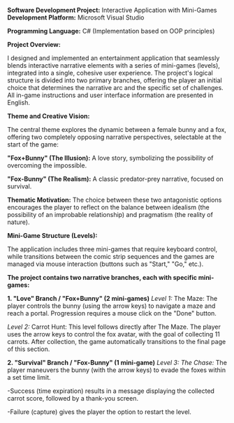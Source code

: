 **Software Development Project:** Interactive Application with Mini-Games
**Development Platform:** Microsoft Visual Studio

**Programming Language:** C# (Implementation based on OOP principles)

**Project Overview:**

I designed and implemented an entertainment application that seamlessly blends interactive narrative elements with a series of mini-games (levels), integrated into a single, cohesive user experience. The project's logical structure is divided into two primary branches, offering the player an initial choice that determines the narrative arc and the specific set of challenges. All in-game instructions and user interface information are presented in English.

**Theme and Creative Vision:**

The central theme explores the dynamic between a female bunny and a fox, offering two completely opposing narrative perspectives, selectable at the start of the game:

**"Fox+Bunny" (The Illusion):** A love story, symbolizing the possibility of overcoming the impossible.

**"Fox-Bunny" (The Realism):** A classic predator-prey narrative, focused on survival.

**Thematic Motivation:** The choice between these two antagonistic options encourages the player to reflect on the balance between idealism (the possibility of an improbable relationship) and pragmatism (the reality of nature).

**Mini-Game Structure (Levels):**

The application includes three mini-games that require keyboard control, while transitions between the comic strip sequences and the games are managed via mouse interaction (buttons such as "Start," "Go," etc.).

**The project contains two narrative branches, each with specific mini-games:**

**1. "Love" Branch / "Fox+Bunny" (2 mini-games)**
_Level 1:_ The Maze: The player controls the bunny (using the arrow keys) to navigate a maze and reach a portal. Progression requires a mouse click on the "Done" button.

_Level 2:_ Carrot Hunt: This level follows directly after The Maze. The player uses the arrow keys to control the fox avatar, with the goal of collecting 11 carrots. After collection, the game automatically transitions to the final page of this section.

**2. "Survival" Branch / "Fox-Bunny" (1 mini-game)**
_Level 3: The Chase:_ The player maneuvers the bunny (with the arrow keys) to evade the foxes within a set time limit.

-Success (time expiration) results in a message displaying the collected carrot score, followed by a thank-you screen.

-Failure (capture) gives the player the option to restart the level.
